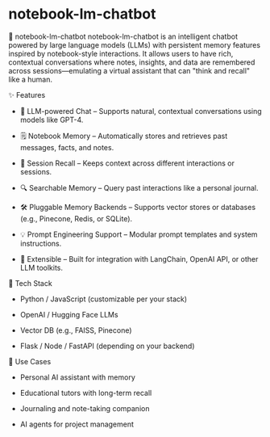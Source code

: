 # notebook-lm-chatbot
📘 notebook-lm-chatbot
notebook-lm-chatbot is an intelligent chatbot powered by large language models (LLMs) with persistent memory features inspired by notebook-style interactions. It allows users to have rich, contextual conversations where notes, insights, and data are remembered across sessions—emulating a virtual assistant that can "think and recall" like a human.

✨ Features
* 🧠 LLM-powered Chat – Supports natural, contextual conversations using models like GPT-4.

* 🗒️ Notebook Memory – Automatically stores and retrieves past messages, facts, and notes.

* 📂 Session Recall – Keeps context across different interactions or sessions.

* 🔍 Searchable Memory – Query past interactions like a personal journal.

* 🛠️ Pluggable Memory Backends – Supports vector stores or databases (e.g., Pinecone, Redis, or SQLite).

* 💡 Prompt Engineering Support – Modular prompt templates and system instructions.

* 🧩 Extensible – Built for integration with LangChain, OpenAI API, or other LLM toolkits.

🔧 Tech Stack
- Python / JavaScript (customizable per your stack)

- OpenAI / Hugging Face LLMs

- Vector DB (e.g., FAISS, Pinecone)

- Flask / Node / FastAPI (depending on your backend)

📌 Use Cases
- Personal AI assistant with memory

- Educational tutors with long-term recall

- Journaling and note-taking companion

- AI agents for project management